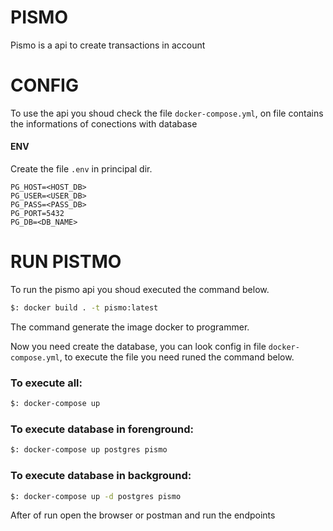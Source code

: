 # PISMO

Pismo is a api to create transactions in account

# CONFIG

To use the api you shoud check the file `docker-compose.yml`, on file contains the informations of conections with database

#### ENV

Create the file `.env` in principal dir.

```env
PG_HOST=<HOST_DB>
PG_USER=<USER_DB>
PG_PASS=<PASS_DB>
PG_PORT=5432
PG_DB=<DB_NAME>
```

# RUN PISTMO

To run the pismo api you shoud executed the command below.

```bash
$: docker build . -t pismo:latest
```

The command generate the image docker to programmer.

Now you need create the database, you can look config in file `docker-compose.yml`, to execute the file you need runed the command below.

### To execute all:

```bash
$: docker-compose up
```

### To execute database in forenground:

```bash
$: docker-compose up postgres pismo
```

### To execute database in background:

```bash
$: docker-compose up -d postgres pismo
```

After of run open the browser or postman and run the endpoints 